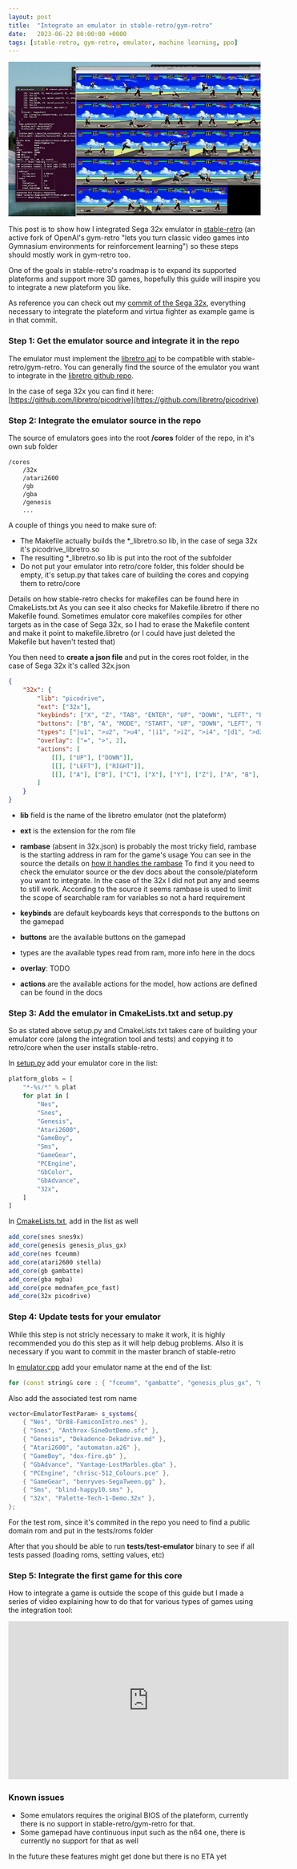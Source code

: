 ```yaml
---
layout: post
title:  "Integrate an emulator in stable-retro/gym-retro"
date:   2023-06-22 00:00:00 +0000
tags: [stable-retro, gym-retro, emulator, machine learning, ppo]
---
```



![vf32x](/assets/games/vf32x.jpg)

This post is to show how I integrated Sega 32x emulator in [stable-retro](https://github.com/Farama-Foundation/stable-retro) (an active fork of OpenAI's gym-retro "lets you turn classic video games into Gymnasium environments for reinforcement learning") so these steps should mostly work in gym-retro too.


One of the goals in stable-retro's roadmap is to expand its supported plateforms and support more 3D games, hopefully this guide will inspire you to integrate a new plateform you like.


As reference you can check out my [commit of the Sega 32x](https://github.com/Farama-Foundation/stable-retro/commit/75596ebf974c35185925f7393a122a94682486ac), everything necessary to integrate the plateform and virtua fighter as example game is in that commit.

### Step 1: Get the emulator source and integrate it in the repo

The emulator must implement the [libretro api](https://www.libretro.com/index.php/api/) to be compatible with stable-retro/gym-retro.
You can generally find the source of the emulator you want to integrate in the [libretro github repo](https://github.com/libretro).

In the case of sega 32x you can find it here: [https://github.com/libretro/picodrive](https://github.com/libretro/picodrive)

### Step 2: Integrate the emulator source in the repo

The source of emulators goes into the root **/cores** folder of the repo, in it's own sub folder

```
/cores
    /32x
    /atari2600
    /gb
    /gba
    /genesis
    ...
```

A couple of things you need to make sure of:
*   The Makefile actually builds the *_libretro.so lib, in the case of sega 32x it's picodrive_libretro.so
*   The resulting *_libretro.so lib is put into the root of the subfolder
*   Do not put your emulator into retro/core folder, this folder should be empty, it's setup.py that takes care of building the cores and copying them to retro/core

Details on how stable-retro checks for makefiles can be found here in CmakeLists.txt
As you can see it also checks for Makefile.libretro if there no Makefile found. Sometimes emulator core makefiles compiles for other targets as in the case of Sega 32x, so I had to erase the Makefile content and make it point to makefile.libretro (or I could have just deleted the Makefile but haven't tested that)

You then need to **create a json file** and put in the cores root folder, in the case of Sega 32x it's called 32x.json

```json
{
    "32x": {
        "lib": "picodrive",
        "ext": ["32x"],
        "keybinds": ["X", "Z", "TAB", "ENTER", "UP", "DOWN", "LEFT", "RIGHT", "C", "A", "S", "D"],
        "buttons": ["B", "A", "MODE", "START", "UP", "DOWN", "LEFT", "RIGHT", "C", "Y", "X", "Z"],
        "types": ["|u1", ">u2", ">u4", "|i1", ">i2", ">i4", "|d1", ">d2", ">d4", "<d4", ">d6", ">d8", ">n4", ">n6", ">n8"],
        "overlay": ["=", ">", 2],
        "actions": [
            [[], ["UP"], ["DOWN"]],
            [[], ["LEFT"], ["RIGHT"]],
            [[], ["A"], ["B"], ["C"], ["X"], ["Y"], ["Z"], ["A", "B"], ["B", "C"], ["A", "X"], ["B", "Y"], ["C", "Z"], ["X", "Y"], ["Y", "Z"]]
        ]
    }
}
```

*   **lib** field is the name of the libretro emulator (not the plateform)
*   **ext** is the extension for the rom file
*   **rambase** (absent in 32x.json) is probably the most tricky field, rambase is the starting address in ram for the game's usage
You can see in the source the details on [how it handles the rambase](https://github.com/Farama-Foundation/stable-retro/blob/75596ebf974c35185925f7393a122a94682486ac/src/emulator.cpp#L166) To find it you need to check the emulator source or the dev docs about the console/plateform you want to integrate. In the case of the 32x I did not put any and seems to still work. According to the source it seems rambase is used to limit the scope of searchable ram for variables so not a hard requirement

*   **keybinds** are default keyboards keys that corresponds to the buttons on the gamepad
*   **buttons** are the available buttons on the gamepad
*   types are the available types read from ram, more info here in the docs
*   **overlay**: TODO
*   **actions** are the available actions for the model, how actions are defined can be found in the docs

### Step 3: Add the emulator in CmakeLists.txt and setup.py

So as stated above setup.py and CmakeLists.txt takes care of building your emulator core (along the integration tool and tests) and copying it to retro/core when the user installs stable-retro.

In [setup.py](https://github.com/Farama-Foundation/stable-retro/blob/master/setup.py) add your emulator core in the list:

```python
platform_globs = [
    "*-%s/*" % plat
    for plat in [
        "Nes",
        "Snes",
        "Genesis",
        "Atari2600",
        "GameBoy",
        "Sms",
        "GameGear",
        "PCEngine",
        "GbColor",
        "GbAdvance",
        "32x",
    ]
]
```

In [CmakeLists.txt](https://github.com/Farama-Foundation/stable-retro/blob/master/CMakeLists.txt), add in the list as well
```cmake
add_core(snes snes9x)
add_core(genesis genesis_plus_gx)
add_core(nes fceumm)
add_core(atari2600 stella)
add_core(gb gambatte)
add_core(gba mgba)
add_core(pce mednafen_pce_fast)
add_core(32x picodrive)

```

### Step 4: Update tests for your emulator

While this step is not stricly necessary to make it work, it is highly recommended you do this step as it will help debug problems.
Also it is necessary if you want to commit in the master branch of stable-retro


In [emulator.cpp](https://github.com/Farama-Foundation/stable-retro/blob/master/tests/emulator.cpp) add your emulator name at the end of the list:

```C++
for (const string& core : { "fceumm", "gambatte", "genesis_plus_gx", "mednafen_pce_fast", "mgba", "snes9x", "stella", "picodrive" }) {
```

Also add the associated test rom name
```C++
vector<EmulatorTestParam> s_systems{
	{ "Nes", "Dr88-FamiconIntro.nes" },
	{ "Snes", "Anthrox-SineDotDemo.sfc" },
	{ "Genesis", "Dekadence-Dekadrive.md" },
	{ "Atari2600", "automaton.a26" },
	{ "GameBoy", "dox-fire.gb" },
	{ "GbAdvance", "Vantage-LostMarbles.gba" },
	{ "PCEngine", "chrisc-512_Colours.pce" },
	{ "GameGear", "benryves-SegaTween.gg" },
	{ "Sms", "blind-happy10.sms" },
	{ "32x", "Palette-Tech-1-Demo.32x" },
};
```
For the test rom, since it's commited in the repo you need to find a public domain rom and put in the tests/roms folder

After that you should be able to run **tests/test-emulator** binary to see if all tests passed (loading roms, setting values, etc)

### Step 5: Integrate the first game for this core

How to integrate a game is outside the scope of this guide but I made a series of video explaining how to do that for various types of games using the integration tool:

<iframe width="560" height="315" src="https://www.youtube.com/embed/lPYWaUAq_dY" title="YouTube video player" frameborder="0" allow="accelerometer; autoplay; clipboard-write; encrypted-media; gyroscope; picture-in-picture; web-share" allowfullscreen></iframe>


### Known issues

*   Some emulators requires the original BIOS of the plateform, currently there is no support in stable-retro/gym-retro for that. 
*   Some gamepad have continuous input such as the n64 one, there is currently no support for that as well

In the future these features might get done but there is no ETA yet

